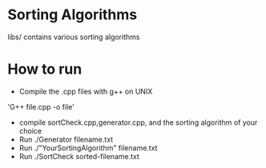 # Sorting Algorithms

libs/ contains various sorting algorithms


# How to run
- Compile the .cpp files with g++ on UNIX

'G++ file.cpp -o file'

- compile sortCheck.cpp,generator.cpp, and the sorting algorithm of your choice
- Run ./Generator filename.txt
- Run ./"YourSortingAlgorithm" filename.txt
- Run ./SortCheck sorted-filename.txt
